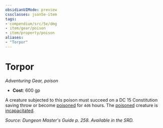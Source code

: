 ```yaml
---
obsidianUIMode: preview
cssclasses: json5e-item
tags:
- compendium/src/5e/dmg
- item/gear/poison
- item/property/poison
aliases: 
- "Torpor"
---
```

# Torpor
*Adventuring Gear, poison*  

- **Cost**: 600 gp

A creature subjected to this poison must succeed on a DC 15 Constitution saving throw or become [poisoned](5E2014官方资源/规则/conditions.md#poisoned) for `4d6` hours. The [poisoned](5E2014官方资源/规则/conditions.md#poisoned) creature is [incapacitated](5E2014官方资源/规则/conditions.md#incapacitated).

*Source: Dungeon Master's Guide p. 258. Available in the SRD.*